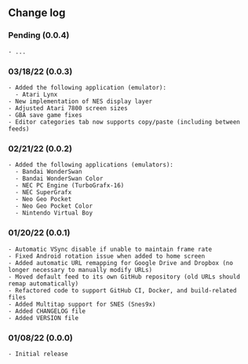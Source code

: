 ## Change log

### Pending (0.0.4)     
    - ...

### 03/18/22 (0.0.3)     
    - Added the following application (emulator):
      - Atari Lynx
    - New implementation of NES display layer
    - Adjusted Atari 7800 screen sizes
    - GBA save game fixes
    - Editor categories tab now supports copy/paste (including between feeds)

### 02/21/22 (0.0.2)
    - Added the following applications (emulators):
      - Bandai WonderSwan
      - Bandai WonderSwan Color
      - NEC PC Engine (TurboGrafx-16)
      - NEC SuperGrafx
      - Neo Geo Pocket
      - Neo Geo Pocket Color
      - Nintendo Virtual Boy

### 01/20/22 (0.0.1)
    - Automatic VSync disable if unable to maintain frame rate
    - Fixed Android rotation issue when added to home screen
    - Added automatic URL remapping for Google Drive and Dropbox (no longer necessary to manually modify URLs)
    - Moved default feed to its own GitHub repository (old URLs should remap automatically)
    - Refactored code to support GitHub CI, Docker, and build-related files
    - Added Multitap support for SNES (Snes9x)
    - Added CHANGELOG file
    - Added VERSION file

### 01/08/22 (0.0.0)
    - Initial release
